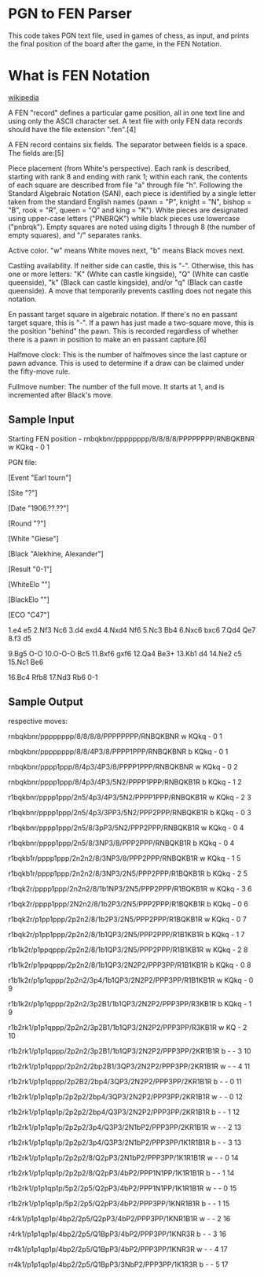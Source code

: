 # PGN to FEN Parser

This code takes PGN text file, used in games of chess, as input, and prints the final position of the board after the game, in the FEN Notation.


# What is FEN Notation

[wikipedia](https://en.wikipedia.org/wiki/Forsyth%E2%80%93Edwards_Notation#:~:text=Forsyth%E2%80%93Edwards%20Notation%20(FEN),game%20from%20a%20particular%20position.)

A FEN "record" defines a particular game position, all in one text line and using only the ASCII character set. A text file with only FEN data records should have the file extension ".fen".[4]

A FEN record contains six fields. The separator between fields is a space. The fields are:[5]

Piece placement (from White's perspective). Each rank is described, starting with rank 8 and ending with rank 1; within each rank, the contents of each square are described from file "a" through file "h". Following the Standard Algebraic Notation (SAN), each piece is identified by a single letter taken from the standard English names (pawn = "P", knight = "N", bishop = "B", rook = "R", queen = "Q" and king = "K"). White pieces are designated using upper-case letters ("PNBRQK") while black pieces use lowercase ("pnbrqk"). Empty squares are noted using digits 1 through 8 (the number of empty squares), and "/" separates ranks.

Active color. "w" means White moves next, "b" means Black moves next.

Castling availability. If neither side can castle, this is "-". Otherwise, this has one or more letters: "K" (White can castle kingside), "Q" (White can castle queenside), "k" (Black can castle kingside), and/or "q" (Black can castle queenside). A move that temporarily prevents castling does not negate this notation.

En passant target square in algebraic notation. If there's no en passant target square, this is "-". If a pawn has just made a two-square move, this is the position "behind" the pawn. This is recorded regardless of whether there is a pawn in position to make an en passant capture.[6]

Halfmove clock: This is the number of halfmoves since the last capture or pawn advance. This is used to determine if a draw can be claimed under the fifty-move rule.

Fullmove number: The number of the full move. It starts at 1, and is incremented after Black's move.

## Sample Input

Starting FEN position - rnbqkbnr/pppppppp/8/8/8/8/PPPPPPPP/RNBQKBNR w KQkq - 0 1

PGN file:

[Event "Earl tourn"]

[Site "?"]

[Date "1906.??.??"]

[Round "?"]

[White "Giese"]

[Black "Alekhine, Alexander"]

[Result "0-1"]

[WhiteElo ""]

[BlackElo ""]

[ECO "C47"]


1.e4 e5 2.Nf3 Nc6 3.d4 exd4 4.Nxd4 Nf6 5.Nc3 Bb4 6.Nxc6 bxc6 7.Qd4 Qe7 8.f3 d5

9.Bg5 O-O 10.O-O-O Bc5 11.Bxf6 gxf6 12.Qa4 Be3+ 13.Kb1 d4 14.Ne2 c5 15.Nc1 Be6

16.Bc4 Rfb8 17.Nd3 Rb6 0-1


## Sample Output

respective moves:

rnbqkbnr/pppppppp/8/8/8/8/PPPPPPPP/RNBQKBNR w KQkq - 0 1

rnbqkbnr/pppppppp/8/8/4P3/8/PPPP1PPP/RNBQKBNR b KQkq - 0 1

rnbqkbnr/pppp1ppp/8/4p3/4P3/8/PPPP1PPP/RNBQKBNR w KQkq - 0 2

rnbqkbnr/pppp1ppp/8/4p3/4P3/5N2/PPPP1PPP/RNBQKB1R b KQkq - 1 2

r1bqkbnr/pppp1ppp/2n5/4p3/4P3/5N2/PPPP1PPP/RNBQKB1R w KQkq - 2 3

r1bqkbnr/pppp1ppp/2n5/4p3/3PP3/5N2/PPP2PPP/RNBQKB1R b KQkq - 0 3

r1bqkbnr/pppp1ppp/2n5/8/3pP3/5N2/PPP2PPP/RNBQKB1R w KQkq - 0 4

r1bqkbnr/pppp1ppp/2n5/8/3NP3/8/PPP2PPP/RNBQKB1R b KQkq - 0 4

r1bqkb1r/pppp1ppp/2n2n2/8/3NP3/8/PPP2PPP/RNBQKB1R w KQkq - 1 5

r1bqkb1r/pppp1ppp/2n2n2/8/3NP3/2N5/PPP2PPP/R1BQKB1R b KQkq - 2 5

r1bqk2r/pppp1ppp/2n2n2/8/1b1NP3/2N5/PPP2PPP/R1BQKB1R w KQkq - 3 6

r1bqk2r/pppp1ppp/2N2n2/8/1b2P3/2N5/PPP2PPP/R1BQKB1R b KQkq - 0 6

r1bqk2r/p1pp1ppp/2p2n2/8/1b2P3/2N5/PPP2PPP/R1BQKB1R w KQkq - 0 7

r1bqk2r/p1pp1ppp/2p2n2/8/1b1QP3/2N5/PPP2PPP/R1B1KB1R b KQkq - 1 7

r1b1k2r/p1ppqppp/2p2n2/8/1b1QP3/2N5/PPP2PPP/R1B1KB1R w KQkq - 2 8

r1b1k2r/p1ppqppp/2p2n2/8/1b1QP3/2N2P2/PPP3PP/R1B1KB1R b KQkq - 0 8

r1b1k2r/p1p1qppp/2p2n2/3p4/1b1QP3/2N2P2/PPP3PP/R1B1KB1R w KQkq - 0 9

r1b1k2r/p1p1qppp/2p2n2/3p2B1/1b1QP3/2N2P2/PPP3PP/R3KB1R b KQkq - 1 9

r1b2rk1/p1p1qppp/2p2n2/3p2B1/1b1QP3/2N2P2/PPP3PP/R3KB1R w KQ - 2 10

r1b2rk1/p1p1qppp/2p2n2/3p2B1/1b1QP3/2N2P2/PPP3PP/2KR1B1R b - - 3 10

r1b2rk1/p1p1qppp/2p2n2/2bp2B1/3QP3/2N2P2/PPP3PP/2KR1B1R w - - 4 11

r1b2rk1/p1p1qppp/2p2B2/2bp4/3QP3/2N2P2/PPP3PP/2KR1B1R b - - 0 11

r1b2rk1/p1p1qp1p/2p2p2/2bp4/3QP3/2N2P2/PPP3PP/2KR1B1R w - - 0 12

r1b2rk1/p1p1qp1p/2p2p2/2bp4/Q3P3/2N2P2/PPP3PP/2KR1B1R b - - 1 12

r1b2rk1/p1p1qp1p/2p2p2/3p4/Q3P3/2N1bP2/PPP3PP/2KR1B1R w - - 2 13

r1b2rk1/p1p1qp1p/2p2p2/3p4/Q3P3/2N1bP2/PPP3PP/1K1R1B1R b - - 3 13

r1b2rk1/p1p1qp1p/2p2p2/8/Q2pP3/2N1bP2/PPP3PP/1K1R1B1R w - - 0 14

r1b2rk1/p1p1qp1p/2p2p2/8/Q2pP3/4bP2/PPP1N1PP/1K1R1B1R b - - 1 14

r1b2rk1/p1p1qp1p/5p2/2p5/Q2pP3/4bP2/PPP1N1PP/1K1R1B1R w - - 0 15

r1b2rk1/p1p1qp1p/5p2/2p5/Q2pP3/4bP2/PPP3PP/1KNR1B1R b - - 1 15

r4rk1/p1p1qp1p/4bp2/2p5/Q2pP3/4bP2/PPP3PP/1KNR1B1R w - - 2 16

r4rk1/p1p1qp1p/4bp2/2p5/Q1BpP3/4bP2/PPP3PP/1KNR3R b - - 3 16

rr4k1/p1p1qp1p/4bp2/2p5/Q1BpP3/4bP2/PPP3PP/1KNR3R w - - 4 17

rr4k1/p1p1qp1p/4bp2/2p5/Q1BpP3/3NbP2/PPP3PP/1K1R3R b - - 5 17
